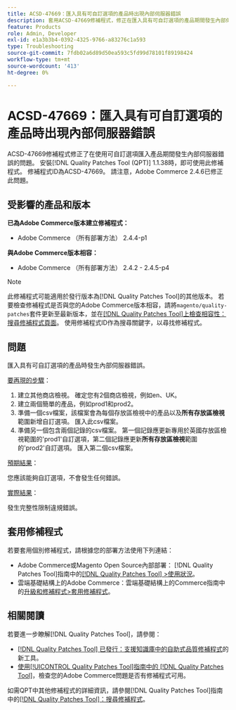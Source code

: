 ```yaml
---
title: ACSD-47669：匯入具有可自訂選項的產品時出現內部伺服器錯誤
description: 套用ACSD-47669修補程式，修正在匯入具有可自訂選項的產品期間發生內部伺服器錯誤的Adobe Commerce問題。
feature: Products
role: Admin, Developer
exl-id: e1a3b3b4-0392-4325-9766-a83276c1a593
type: Troubleshooting
source-git-commit: 7fdb02a6d89d50ea593c5fd99d78101f89198424
workflow-type: tm+mt
source-wordcount: '413'
ht-degree: 0%

---
```


# ACSD-47669：匯入具有可自訂選項的產品時出現內部伺服器錯誤

ACSD-47669修補程式修正了在使用可自訂選項匯入產品期間發生內部伺服器錯誤的問題。 安裝[!DNL Quality Patches Tool (QPT)] 1.1.38時，即可使用此修補程式。 修補程式ID為ACSD-47669。 請注意，Adobe Commerce 2.4.6已修正此問題。

## 受影響的產品和版本

**已為Adobe Commerce版本建立修補程式：**

* Adobe Commerce （所有部署方法） 2.4.4-p1

**與Adobe Commerce版本相容：**

* Adobe Commerce （所有部署方法） 2.4.2 - 2.4.5-p4

>[!NOTE]
>
>此修補程式可能適用於發行版本為[!DNL Quality Patches Tool]的其他版本。 若要檢查修補程式是否與您的Adobe Commerce版本相容，請將`magento/quality-patches`套件更新至最新版本，並在[[!DNL Quality Patches Tool]上檢查相容性：搜尋修補程式頁面](https://experienceleague.adobe.com/tools/commerce-quality-patches/index.html)。 使用修補程式ID作為搜尋關鍵字，以尋找修補程式。

## 問題

匯入具有可自訂選項的產品時發生內部伺服器錯誤。

<u>要再現的步驟</u>：

1. 建立其他商店檢視。 確定您有2個商店檢視，例如en、UK。
1. 建立兩個簡單的產品，例如prod1和prod2。
1. 準備一個csv檔案，該檔案會為每個存放區檢視中的產品以及&#x200B;**所有存放區檢視**&#x200B;範圍新增自訂選項。 匯入此csv檔案。
1. 準備另一個包含兩個記錄的csv檔案。 第一個記錄應更新專用於英國存放區檢視範圍的&#39;prod1&#39;自訂選項，第二個記錄應更新&#x200B;**所有存放區檢視**&#x200B;範圍的&#39;prod2&#39;自訂選項。 匯入第二個csv檔案。

<u>預期結果</u>：

您應該能夠自訂選項，不會發生任何錯誤。

<u>實際結果</u>：

發生完整性限制違規錯誤。

## 套用修補程式

若要套用個別修補程式，請根據您的部署方法使用下列連結：

* Adobe Commerce或Magento Open Source內部部署： [!DNL Quality Patches Tool]指南中的[[!DNL Quality Patches Tool] >使用狀況](/help/tools/quality-patches-tool/usage.md)。
* 雲端基礎結構上的Adobe Commerce：雲端基礎結構上的Commerce指南中的[升級和修補程式>套用修補程式](https://experienceleague.adobe.com/docs/commerce-cloud-service/user-guide/develop/upgrade/apply-patches.html)。

## 相關閱讀

若要進一步瞭解[!DNL Quality Patches Tool]，請參閱：

* [[!DNL Quality Patches Tool] 已發行：支援知識庫中的自助式品質修補程式](https://experienceleague.adobe.com/en/docs/commerce-operations/tools/quality-patches-tool/quality-patches-tool-to-self-serve-quality-patches)的新工具。
* [使用[!UICONTROL Quality Patches Tool]指南中的 [!DNL Quality Patches Tool]](/help/tools/quality-patches-tool/patches-available-in-qpt/check-patch-for-magento-issue-with-magento-quality-patches.md)，檢查您的Adobe Commerce問題是否有修補程式可用。


如需QPT中其他修補程式的詳細資訊，請參閱[!DNL Quality Patches Tool]指南中的[[!DNL Quality Patches Tool]：搜尋修補程式](https://experienceleague.adobe.com/tools/commerce-quality-patches/index.html)。
